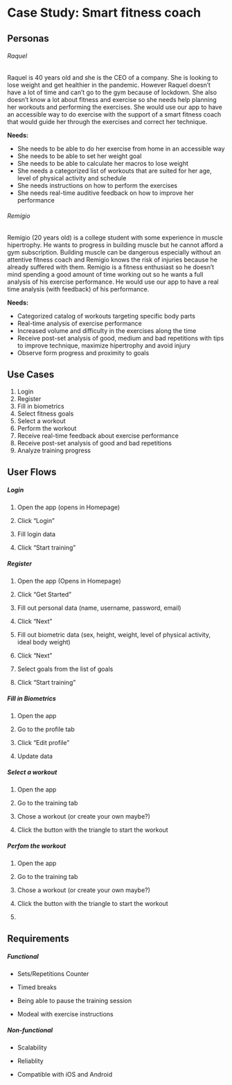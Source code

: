 # Case Study: Smart fitness coach

## Personas

###### Raquel

Raquel is 40 years old and she is the CEO of a company. She is looking to lose weight and get healthier in the pandemic. However Raquel doesn’t have a lot of time and can’t go to the gym because of lockdown. She also doesn’t know a lot about fitness and exercise so she needs help planning her workouts and performing the exercises. She would use our app to have an accessible way to do exercise with the support of a smart fitness coach that would guide her through the exercises and correct her technique. 

**Needs:** 

- She needs to be able to do her exercise from home in an accessible way 
- She needs to be able to set her weight goal 
- She needs to be able to calculate her macros to lose weight 
- She needs a categorized list of workouts that are suited for her age, level of physical activity and schedule 
- She needs instructions on how to perform the exercises 
- She needs real-time auditive feedback on how to improve her performance 

###### Remígio

Remígio (20 years old) is a college student with some experience in muscle hipertrophy. He wants to progress in building muscle but he cannot afford a gym subscription. Building muscle can be dangerous especially without an attentive fitness coach and Remigio knows the risk of injuries because he already suffered with them. Remigio is a fitness enthusiast so he doesn’t mind spending a good amount of time working out so he wants a full analysis of his exercise performance. He would use our app to have a real time analysis (with feedback) of his performance.

**Needs:** 

- Categorized catalog of workouts targeting specific body parts 
- Real-time analysis of exercise performance
- Increased volume and difficulty in the exercises along the time 
- Receive post-set analysis of good, medium and bad repetitions with tips to improve technique, maximize hipertrophy and avoid injury 
- Observe form progress and proximity to goals 

## Use Cases

1. Login
2. Register
3. Fill in biometrics 
4. Select fitness goals 
5. Select a workout 
6. Perform the workout 
7. Receive real-time feedback about exercise performance 
8. Receive post-set analysis of good and bad repetitions 
9. Analyze training progress

## User Flows

##### Login

1. Open the app (opens in Homepage)

2. Click “Login”

3. Fill login data 

4. Click “Start training”

##### Register

1. Open the app (Opens in Homepage)

2. Click “Get Started”

3. Fill out personal data (name, username, password, email)

4. Click “Next”

5. Fill out biometric data (sex, height, weight, level of physical activity, ideal body weight)

6. Click “Next”

7. Select goals from the list of goals 

8. Click “Start training”

##### Fill in Biometrics

1. Open the app

2. Go to the profile tab 

3. Click “Edit profile” 

4. Update data 

##### Select a workout

1. Open the app

2. Go to the training tab 

3. Chose a workout (or create your own maybe?)  

4. Click the button with the triangle to start the workout  

##### Perfom the workout

1. Open the app

2. Go to the training tab 

3. Chose a workout (or create your own maybe?)  

4. Click the button with the triangle to start the workout  

5. 

## Requirements

##### Functional

- Sets/Repetitions Counter 

- Timed breaks 

- Being able to pause the training session 

- Modeal with exercise instructions  

##### Non-functional

- Scalability

- Reliablity 

- Compatible with iOS and Android 


